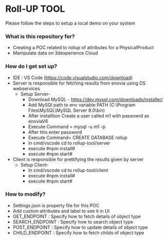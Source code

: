 # Roll-UP TOOL

Please follow the steps to setup a local demo on your system

### What is this repository for?

- Creating a POC related to rollup of attributes for a PhysicalProduct
- Manipulate data on 3dexperience Cloud

### How do I get set up?

* IDE : VS Code (https://code.visualstudio.com/download)
* Server is responsible for fetching results from enovia using DS webservices
  * Setup Server-
      * Download MySQL - https://dev.mysql.com/downloads/installer/
      * Add MySQl path to env variable PATH (C:\Program Files\MySQL\MySQL Server 8.0\bin)
      * After installtion Create a user called m1 with passowrd as enoviaV6
      * Execute Command = mysql -u m1 -p
      * After this enter password
      * Execute Command= CREATE DATABASE rollup
    * In cmd/vscode cd to rollup-tool/server
    * execute #npm install#
    * execute #npm start#
* Client is responsible for prettifying the results given by server
  * Setup Client-
    * In cmd/vscode cd to rollup-tool/client
    * execute #npm install#
    * execute #npm start#

### How to modify?

- Settings.json is property file for this POC
- Add custom attributes and label to see it in UI
- GET_ENDPOINT : Specify how to fetch details of object type
- SEARCH_ENDPOINT : Specify how to search object type
- POST_ENDPOINT : Specify how to update details of object type
- CHILD_ENDPOINT : Specify how to fetch childs of object type
